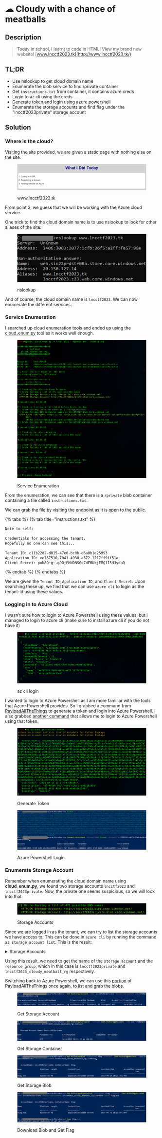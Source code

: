 # ☁ Cloudy with a chance of meatballs

## Description

> Today in school, I learnt to code in HTML! View my brand new website! [www.lncctf2023.tk](http://www.lncctf2023.tk/)

## TL;DR

* Use nslookup to get cloud domain name
* Enumerate the blob service to find /private container
* Get `instructions.txt` from container, it contains azure creds
* Login to az cli using the creds
* Generate token and login using azure powershell
* Enumerate the storage accounts and find flag under the "lncctf2023private" storage account

## Solution

### Where is the cloud?

Visiting the site provided, we are given a static page with nothing else on the site.

<figure><img src="../../../.gitbook/assets/image (3) (1) (4) (1).png" alt=""><figcaption><p>www.lncctf2023.tk</p></figcaption></figure>

From point 3, we guess that we will be working with the Azure cloud service.

One trick to find the cloud domain name is to use nslookup to look for other aliases of the site:

<figure><img src="../../../.gitbook/assets/image (11) (2) (1).png" alt=""><figcaption><p>nslookup</p></figcaption></figure>

And of course, the cloud domain name is `lncctf2023`. We can now enumerate the different services.&#x20;

### Service Enumeration

I searched up cloud enumeration tools and ended up using the [cloud\_enum.py](https://github.com/initstring/cloud\_enum) tool as it works well enough.

<figure><img src="../../../.gitbook/assets/image (40).png" alt=""><figcaption><p>Service Enumeration</p></figcaption></figure>

From the enumeration, we can see that there is a `/private` blob container containing a file called `instructions.txt`.

We can grab the file by visiting the endpoint as it is open to the public.

{% tabs %}
{% tab title="instructions.txt" %}
```
Note to self:

Credentials for accessing the tenant. 
Hopefully no one can see this...

Tenant ID: c11b22d2-d015-47e0-bc0b-e6a0b1e25993
Application ID: ee767510-7041-4930-a672-1217ff9ff51a
Client Secret: pnh8Q~g~.gDOjPHNDNSGq7dFBUkjEMQ1I5HJydaQ
```
{% endtab %}
{% endtabs %}

We are given the `Tenant ID`, `Application ID`, and `Client Secret`. Upon searching these up, we find that we can use `azure cli` to login as the tenant-id using these values.

### Logging in to Azure Cloud

I wasn't sure how to login to Azure Powershell using these values, but I managed to login to azure cli (make sure to install azure cli if you do not have it)

<figure><img src="../../../.gitbook/assets/image (20) (3).png" alt=""><figcaption><p>az cli login</p></figcaption></figure>

I wanted to login to Azure Powershell as I am more familiar with the tools that Azure Powershell provides. So I grabbed a command from [PayloadAllTheThings](https://github.com/swisskyrepo/PayloadsAllTheThings/blob/master/Methodology%20and%20Resources/Cloud%20-%20Azure%20Pentest.md#get-tokens) to generate a token and login into Azure Powershell. I also grabbed [another command](https://github.com/swisskyrepo/PayloadsAllTheThings/blob/master/Methodology%20and%20Resources/Cloud%20-%20Azure%20Pentest.md#use-tokens) that allows me to login to Azure Powershell using that token.

<figure><img src="../../../.gitbook/assets/image (8) (1).png" alt=""><figcaption><p>Generate Token</p></figcaption></figure>

<figure><img src="../../../.gitbook/assets/image (12) (2).png" alt=""><figcaption><p>Azure Powershell Login</p></figcaption></figure>

### Enumerate Storage Account

Remember when enumerating the cloud domain name using **cloud\_enum.py**, we found two storage accounts `lncctf2023` and `lncctf2023private`. Now, the private one seems suspicious, so we will look into that.

<figure><img src="../../../.gitbook/assets/image (5) (2).png" alt=""><figcaption><p>Storage Accounts</p></figcaption></figure>

Since we are logged in as the tenant, we can try to list the storage accounts we have access to. This can be done in `azure cli` by running the command `az storage account list`. This is the result:

<details>

<summary>Storage Accounts</summary>

```
[
  {
    "accessTier": "Hot",
    "allowBlobPublicAccess": true,
    "azureFilesIdentityBasedAuthentication": null,
    "blobRestoreStatus": null,
    "creationTime": "2023-04-14T10:21:08.212826+00:00",
    "customDomain": {
      "name": "www.lncctf2023.tk",
      "useSubDomainName": null
    },
    "enableHttpsTrafficOnly": false,
    "encryption": {
      "keySource": "Microsoft.Storage",
      "keyVaultProperties": null,
      "requireInfrastructureEncryption": null,
      "services": {
        "blob": {
          "enabled": true,
          "keyType": "Account",
          "lastEnabledTime": "2023-04-14T10:21:08.322256+00:00"
        },
        "file": {
          "enabled": true,
          "keyType": "Account",
          "lastEnabledTime": "2023-04-14T10:21:08.322256+00:00"
        },
        "queue": null,
        "table": null
      }
    },
    "failoverInProgress": null,
    "geoReplicationStats": null,
    "id": "/subscriptions/d7748706-f6cc-4e9d-a1f8-1fc802191456/resourceGroups/lncctf2023_cloudy_meatball_rg/providers/Microsoft.Storage/storageAccounts/lncctf2023",
    "identity": {
      "principalId": null,
      "tenantId": null
    },
    "isHnsEnabled": false,
    "kind": "StorageV2",
    "largeFileSharesState": null,
    "lastGeoFailoverTime": null,
    "location": "southeastasia",
    "minimumTlsVersion": "TLS1_2",
    "name": "lncctf2023",
    "networkRuleSet": {
      "bypass": "AzureServices",
      "defaultAction": "Allow",
      "ipRules": [],
      "virtualNetworkRules": []
    },
    "primaryEndpoints": {
      "blob": "https://lncctf2023.blob.core.windows.net/",
      "dfs": "https://lncctf2023.dfs.core.windows.net/",
      "file": "https://lncctf2023.file.core.windows.net/",
      "internetEndpoints": null,
      "microsoftEndpoints": null,
      "queue": "https://lncctf2023.queue.core.windows.net/",
      "table": "https://lncctf2023.table.core.windows.net/",
      "web": "https://lncctf2023.z23.web.core.windows.net/"
    },
    "primaryLocation": "southeastasia",
    "privateEndpointConnections": [],
    "provisioningState": "Succeeded",
    "resourceGroup": "lncctf2023_cloudy_meatball_rg",
    "routingPreference": null,
    "secondaryEndpoints": null,
    "secondaryLocation": null,
    "sku": {
      "name": "Standard_LRS",
      "tier": "Standard"
    },
    "statusOfPrimary": "available",
    "statusOfSecondary": null,
    "tags": {},
    "type": "Microsoft.Storage/storageAccounts"
  },
  {
    "accessTier": "Hot",
    "allowBlobPublicAccess": true,
    "azureFilesIdentityBasedAuthentication": null,
    "blobRestoreStatus": null,
    "creationTime": "2023-04-14T10:21:08.181567+00:00",
    "customDomain": null,
    "enableHttpsTrafficOnly": false,
    "encryption": {
      "keySource": "Microsoft.Storage",
      "keyVaultProperties": null,
      "requireInfrastructureEncryption": null,
      "services": {
        "blob": {
          "enabled": true,
          "keyType": "Account",
          "lastEnabledTime": "2023-04-14T10:21:08.290956+00:00"
        },
        "file": {
          "enabled": true,
          "keyType": "Account",
          "lastEnabledTime": "2023-04-14T10:21:08.290956+00:00"
        },
        "queue": null,
        "table": null
      }
    },
    "failoverInProgress": null,
    "geoReplicationStats": null,
    "id": "/subscriptions/d7748706-f6cc-4e9d-a1f8-1fc802191456/resourceGroups/lncctf2023_cloudy_meatball_rg/providers/Microsoft.Storage/storageAccounts/lncctf2023private",
    "identity": {
      "principalId": null,
      "tenantId": null
    },
    "isHnsEnabled": false,
    "kind": "StorageV2",
    "largeFileSharesState": null,
    "lastGeoFailoverTime": null,
    "location": "southeastasia",
    "minimumTlsVersion": "TLS1_2",
    "name": "lncctf2023private",
    "networkRuleSet": {
      "bypass": "AzureServices",
      "defaultAction": "Allow",
      "ipRules": [],
      "virtualNetworkRules": []
    },
    "primaryEndpoints": {
      "blob": "https://lncctf2023private.blob.core.windows.net/",
      "dfs": "https://lncctf2023private.dfs.core.windows.net/",
      "file": "https://lncctf2023private.file.core.windows.net/",
      "internetEndpoints": null,
      "microsoftEndpoints": null,
      "queue": "https://lncctf2023private.queue.core.windows.net/",
      "table": "https://lncctf2023private.table.core.windows.net/",
      "web": "https://lncctf2023private.z23.web.core.windows.net/"
    },
    "primaryLocation": "southeastasia",
    "privateEndpointConnections": [],
    "provisioningState": "Succeeded",
    "resourceGroup": "lncctf2023_cloudy_meatball_rg",
    "routingPreference": null,
    "secondaryEndpoints": null,
    "secondaryLocation": null,
    "sku": {
      "name": "Standard_LRS",
      "tier": "Standard"
    },
    "statusOfPrimary": "available",
    "statusOfSecondary": null,
    "tags": {},
    "type": "Microsoft.Storage/storageAccounts"
  }
]

```

</details>

Using this result, we need to get the name of the `storage account` and the `resource group`, which in this case is `lncctf2023private` and `lncctf2023_cloudy_meatball_rg` respectively.

Switching back to Azure Powershell, we can use this [portion](https://github.com/swisskyrepo/PayloadsAllTheThings/blob/master/Methodology%20and%20Resources/Cloud%20-%20Azure%20Pentest.md#list-and-download-blobs) of PayloadAllTheThings once again, to list and grab the blobs.

<figure><img src="../../../.gitbook/assets/image (1) (4) (2).png" alt=""><figcaption><p>Get Storage Account</p></figcaption></figure>

<figure><img src="../../../.gitbook/assets/image (19) (1).png" alt=""><figcaption><p>Get Storage Container</p></figcaption></figure>

<figure><img src="../../../.gitbook/assets/image (10) (3).png" alt=""><figcaption><p>Get Storage Blob</p></figcaption></figure>

<figure><img src="../../../.gitbook/assets/image (39).png" alt=""><figcaption><p>Download Blob and Get Flag</p></figcaption></figure>

